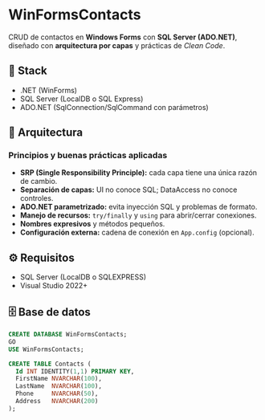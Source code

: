 # WinFormsContacts

CRUD de contactos en **Windows Forms** con **SQL Server (ADO.NET)**, diseñado con
**arquitectura por capas** y prácticas de *Clean Code*.

## 🚀 Stack
- .NET (WinForms)
- SQL Server (LocalDB o SQL Express)
- ADO.NET (SqlConnection/SqlCommand con parámetros)

## 🧱 Arquitectura

### Principios y buenas prácticas aplicadas
- **SRP (Single Responsibility Principle):** cada capa tiene una única razón de cambio.
- **Separación de capas:** UI no conoce SQL; DataAccess no conoce controles.
- **ADO.NET parametrizado:** evita inyección SQL y problemas de formato.
- **Manejo de recursos:** `try/finally` y `using` para abrir/cerrar conexiones.
- **Nombres expresivos** y métodos pequeños.
- **Configuración externa:** cadena de conexión en `App.config` (opcional).

## ⚙️ Requisitos
- SQL Server (LocalDB o SQLEXPRESS)
- Visual Studio 2022+

## 🗄️ Base de datos
```sql
CREATE DATABASE WinFormsContacts;
GO
USE WinFormsContacts;

CREATE TABLE Contacts (
  Id INT IDENTITY(1,1) PRIMARY KEY,
  FirstName NVARCHAR(100),
  LastName  NVARCHAR(100),
  Phone     NVARCHAR(50),
  Address   NVARCHAR(200)
);
